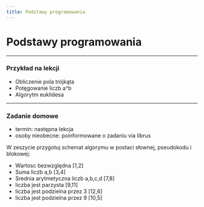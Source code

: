 ```yaml
---
title: Podstawy programowania
---
```

# Podstawy programowania

---

### Przykład na lekcji
 - Obliczenie pola trójkąta
 - Potęgowanie liczb a^b
 - Algorytm euklidesa

 
---

### Zadanie domowe

- termin: następna lekcja
- osoby nieobecne: poinformowane o zadaniu via librus

W zeszycie przygotuj schemat algorymu w postaci słownej, pseudokodu i blokowej:
 - Wartosc bezwzględna [1,2]
 - Suma liczb a,b [3,4]
 - Srednia arytmetyczna liczb a,b,c,d [7,8]
 - liczba jest parzysta [9,11]
 - liczba jest podzielna przez 3 [12,6]
 - liczba jest podzielna przez 9 [10,5]

 
